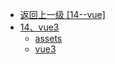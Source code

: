 - [返回上一级 [14--vue]](14--vue/)
- [14、vue3](14--vue/14、vue3/)
  - [assets](14--vue/14、vue3/assets/)
  - [vue3](14--vue/14、vue3/vue3.md)
